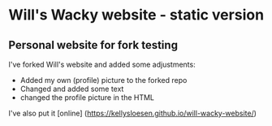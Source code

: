 # Will's Wacky website - static version
## Personal website for fork testing

I've forked Will's website and added some adjustments:

* Added my own (profile) picture to the forked repo
* Changed and added some text
* changed the profile picture in the HTML

I've also put it [online] (https://kellysloesen.github.io/will-wacky-website/)
